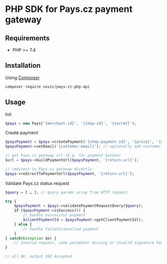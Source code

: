 # PHP SDK for Pays.cz payment gateway

## Requirements

- PHP >= 7.4

## Installation

Using [Composer](https://getcomposer.org/doc/00-intro.md)

```bash
composer require sovic/pays-cz-php-api
```

## Usage

Init

```php
$pays = new Pays('{merchant-id}', '{shop-id}', '{secret}');
```

Create payment

```php
$paysPayment = $pays->createPayment('{shop-payment-id}', '{price}', '{currency}'); 
$paysPayment->setEmail('{customer-email}'); // optionally add customer email for Pays.cz notifications

// get Pays.cz gateway url (E.g. for payment button)
$url = $pays->buildPaymentUrl($paysPayment, '{return-url}');

// redirect to Pays.cz gateway directly
$pays->redirectToPaymentUrl($paysPayment, '{return-url}');
```

Validate Pays.cz status request

```php 
$query = [ … ]; // query params array from HTTP request

try {
    $paysPayment = $pays->validatePaymentRequestQuery($query);
    if ($paysPayment->isSuccess()) {
        // handle successful payment
        $clientPaymentId = $paysPayment->getClientPaymentId();
    } else {
        // handle failed|cancelled payment
    }
} catch(Exception $e) {
    // invalid request, some parameter missing or invalid signature hash, output 400 Bad Request
}

// all OK, output 202 Accepted
```